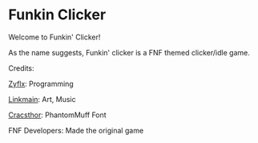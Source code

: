 # Funkin Clicker

Welcome to Funkin' Clicker!

As the name suggests, Funkin' clicker is a FNF themed clicker/idle game.

Credits:

[Zyflx](https://github.com/Zyflx): Programming

[Linkmain](https://github.com/xLinkmain): Art, Music

[Cracsthor](https://gamebanana.com/tools/7763): PhantomMuff Font

FNF Developers: Made the original game
